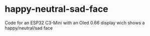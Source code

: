# happy-neutral-sad-face
Code for an ESP32 C3-Mini with an Oled 0.66 display wich shows a happy/neutral/sad face
